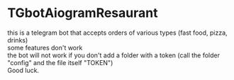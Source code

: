 # TGbotAiogramResaurant

this is a telegram bot that accepts orders of various types (fast food, pizza, drinks)  
some features don't work  
the bot will not work if you don't add a folder with a token (call the folder "config" and the file itself "TOKEN")  
Good luck.
